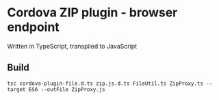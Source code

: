 # Cordova ZIP plugin - browser endpoint
Written in TypeScript, transpiled to JavaScript

## Build
```
tsc cordova-plugin-file.d.ts zip.js.d.ts FileUtil.ts ZipProxy.ts --target ES6 --outFile ZipProxy.js
```
